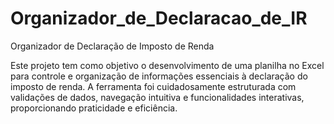 # Organizador_de_Declaracao_de_IR
Organizador de Declaração de Imposto de Renda

Este projeto tem como objetivo o desenvolvimento de uma planilha no Excel para controle e organização de informações essenciais à declaração do imposto de renda. A ferramenta foi cuidadosamente estruturada com validações de dados, navegação intuitiva e funcionalidades interativas, proporcionando praticidade e eficiência.
